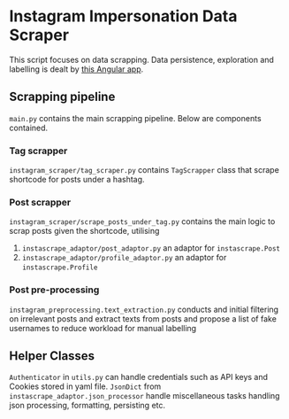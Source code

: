 # Instagram Impersonation Data Scraper

This script focuses on data scrapping. Data persistence, exploration and labelling is dealt
by [this Angular app](https://github.com/yk220284/instagram-data-viewer).

## Scrapping pipeline

`main.py` contains the main scrapping pipeline. Below are components contained.

### Tag scrapper

`instagram_scraper/tag_scraper.py` contains `TagScrapper` class that scrape shortcode for posts under a hashtag.

### Post scrapper

`instagram_scraper/scrape_posts_under_tag.py` contains the main logic to scrap posts given the shortcode, utilising

1. `instascrape_adaptor/post_adaptor.py` an adaptor for `instascrape.Post`
2. `instascrape_adaptor/profile_adaptor.py` an adaptor for `instascrape.Profile`

### Post pre-processing

`instagram_preprocessing.text_extraction.py` conducts and initial filtering on irrelevant posts and extract texts from
posts and propose a list of fake usernames to reduce workload for manual labelling

## Helper Classes

`Authenticator` in `utils.py` can handle credentials such as API keys and Cookies stored in yaml file.
`JsonDict` from `instascrape_adaptor.json_processor` handle miscellaneous tasks handling json processing, formatting,
persisting etc.